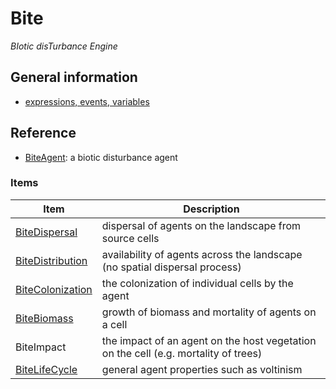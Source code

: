 # Bite
*BIotic disTurbance Engine*

## General information

* [expressions, events, variables](variables.md)

## Reference

* [BiteAgent](BiteAgent.md): a biotic disturbance agent


### Items

Item | Description
-----|----------
[BiteDispersal](BiteDispersal.md) | dispersal of agents on the landscape from source cells
[BiteDistribution](BiteDistribution.md) | availability of agents across the landscape (no spatial dispersal process)
[BiteColonization](BiteColonization.md) | the colonization of individual cells by the agent
[BiteBiomass](BiteBiomass.md) | growth of biomass and mortality of agents on a cell
BiteImpact | the impact of an agent on the host vegetation on the cell (e.g. mortality of trees)
[BiteLifeCycle](BiteLifeCycle.md) | general agent properties such as voltinism





